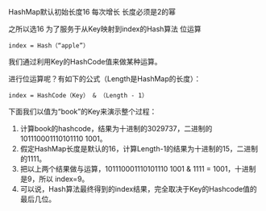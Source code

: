 HashMap默认初始长度16
每次增长 长度必须是2的幂

之所以选16 为了服务于从Key映射到index的Hash算法 位运算

```
index = Hash（“apple”）
```

我们通过利用Key的HashCode值来做某种运算。

进行位运算呢？有如下的公式（Length是HashMap的长度）：

```
index = HashCode（Key） & （Length - 1）
```

下面我们以值为“book”的Key来演示整个过程：

1. 计算book的hashcode，结果为十进制的3029737，二进制的101110001110101110 1001。
2. 假定HashMap长度是默认的16，计算Length-1的结果为十进制的15，二进制的1111。
3. 把以上两个结果做与运算，101110001110101110 1001 & 1111 = 1001，十进制是9，所以 index=9。
4. 可以说，Hash算法最终得到的index结果，完全取决于Key的Hashcode值的最后几位。
